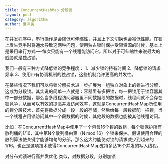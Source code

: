 ```yaml
---
title: ConcurrentHashMap 分段锁
layout: post
category: algorithm
author: 夏泽民
---
```

在并发程序中，串行操作是会降低可伸缩性，并且上下文切换也会减低性能。在锁上发生竞争时将通水导致这两种问题，使用独占锁时保护受限资源的时候，基本上是采用串行方式—-每次只能有一个线程能访问它。所以对于可伸缩性来说最大的威胁就是独占锁。

我们一般有三种方式降低锁的竞争程度： 
1、减少锁的持有时间 
2、降低锁的请求频率 
3、使用带有协调机制的独占锁，这些机制允许更高的并发性。

在某些情况下我们可以将锁分解技术进一步扩展为一组独立对象上的锁进行分解，这成为分段锁。其实说的简单一点就是：容器里有多把锁，每一把锁用于锁容器其中一部分数据，那么当多线程访问容器里不同数据段的数据时，线程间就不会存在锁竞争，从而可以有效的提高并发访问效率，这就是ConcurrentHashMap所使用的锁分段技术，首先将数据分成一段一段的存储，然后给每一段数据配一把锁，当一个线程占用锁访问其中一个段数据的时候，其他段的数据也能被其他线程访问。

比如：在ConcurrentHashMap中使用了一个包含16个锁的数组，每个锁保护所有散列桶的1/16，其中第N个散列桶由第（N mod 16）个锁来保护。假设使用合理的散列算法使关键字能够均匀的分部，那么这大约能使对锁的请求减少到越来的1/16。也正是这项技术使得ConcurrentHashMap支持多达16个并发的写入线程。
<!-- more -->
对分布式锁进行高并发优化
类似，对数据分段，分别加锁
